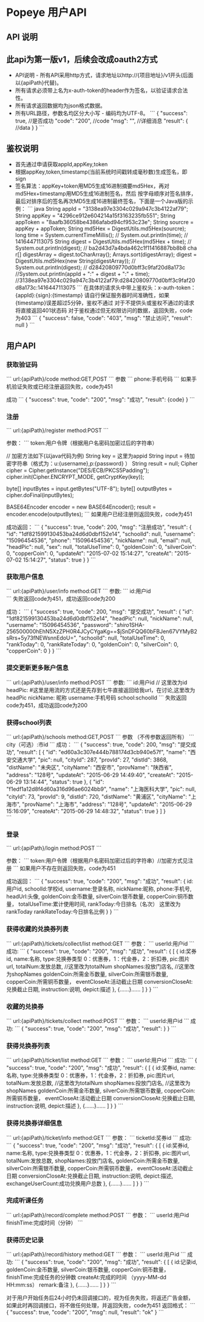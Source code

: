 # Popeye 用户API
## API 说明
**此api为第一版v1，后续会改成oauth2方式**
---
- API说明 - 所有API采用http方式，请求地址以http://{项目地址}/v1开头(后面以{apiPath}代替)。
- 所有请求必须带上名为x-auth-token的header作为签名，以验证请求合法性。
- 所有请求返回数据均为json格式数据。
- 所有URL路径，参数名均区分大小写 - 编码均为UTF-8。
\`\`\`
{ 
	"success": true, //是否成功 
	"code": "200", //code 
	"msg": "", //详细消息 
	"result": { //data } 
} 
\`\`\`

## 鉴权说明
- 首先通过申请获取appId,appKey,token
- 根据appKey,token,timestamp(当前系统时间戳转成毫秒数)生成签名，即sign
- 签名算法：appKey+token用MD5生成16进制摘要md5Hex，再对md5Hex+timestamp用MD5生成16进制签名，然后 按字母顺序对签名排序，最后对排序后的签名再次MD5生成16进制最终签名，下面是一个Java版的示例：
\`\`\` java
String appId = "3138ea97e3304c029a947c3b4122af79";
String appKey = "4296ce912e604214a15f3163235fb551"; 
String appToken = "8aafb36058be4386afabd94cf953c23e"; 
String sourcre = appKey + appToken; 
String md5Hex = DigestUtils.md5Hex(sourcre); 
long time = System.currentTimeMillis(); 
// System.out.println(time); // 1416447113075 
String digest = DigestUtils.md5Hex(md5Hex + time);
// System.out.println(digest); // ba2d43d7a4bda462c1f11416887bb8b8 
cha r[] digestArray = digest.toCharArray();
Arrays.sort(digestArray);
digest = DigestUtils.md5Hex(new String(digestArray));
// System.out.println(digest); // d28420809770d0bff3c9faf20d8a173c
//System.out.println(appId + ":" + digest + ":" + time);
//3138ea97e3304c029a947c3b4122af79:d28420809770d0bff3c9faf20d8a173c:1416447113075
\`\`\`
在具体的请求头中带上鉴权头：x-auth-token：{appId}:{sign}:{timestamp}
请自行保证服务器时间准确性，如果{timestamp}误差超过5分钟，鉴权不通过
对于不提供头或鉴权不通过的请求将直接返回401状态码
对于鉴权通过但无权限访问的数据，返回失败，code为403
\`\`\`
{ 
	"success": false, 
	"code": "403", 
	"msg": "禁止访问", 
	"result": null 
} 
\`\`\`

## 用户API
### 获取验证码
\`\`\`
url:{apiPath}/code
method:GET,POST
\`\`\`
参数
\`\`\`
phone:手机号码
\`\`\`
如果手机验证失败或已经注册返回失败，code为451

成功
\`\`\`
{ 
  "success": true, 
  "code": "200", 
  "msg": "成功", 
  "result": {code}
}
\`\`\`

### 注册
\`\`\`
url:{apiPath}/register
method:POST
\`\`\`

参数：
\`\`\`
token:用户令牌（根据用户名密码加密过后的字符串）

// 加密方法如下(以java代码为例)
String key = 这里为appid
String input = 待加密字符串（格式为：u:{username},p:{password}  ）
String result = null;
Cipher cipher = Cipher.getInstance("DES/ECB/PKCS5Padding");
cipher.init(Cipher.ENCRYPT\_MODE, getCryptKey(key));  

byte[] inputBytes = input.getBytes("UTF-8");
byte[] outputBytes = cipher.doFinal(inputBytes);

BASE64Encoder encoder = new BASE64Encoder();
result = encoder.encode(outputBytes);
\`\`\`
如果用户已经注册则返回失败，code为451

成功返回：
\`\`\`
{
"success": true,
"code": 200,
"msg": "注册成功",
"result": {
	"id": "1df821599130453ba24d6d0dbf152e14",
	"schoolId": null,
	"username": "15096454536",
	"phone": "15096454536",
	"nickName": null,
	"email": null,
	"headPic": null,
	"sex": null,
	"totalUseTime": 0,
	"goldenCoin": 0,
	"silverCoin": 0,
	"copperCoin": 0,
	"updateAt": "2015-07-02 15:14:27",
	"createAt": "2015-07-02 15:14:27",
	"status": true
	}
}
\`\`\`
### 获取用户信息
\`\`\`
url:{apiPath}/user/info
method:GET
\`\`\`
参数:
\`\`\`
id:用户id  
\`\`\`
失败返回code为451，成功返回code为200

成功：
\`\`\`
{
	"success": true,
	"code": 200,
	"msg": "提交成功",
	"result": {
	    "id": "1df821599130453ba24d6d0dbf152e14",
	    "headPic": null,
	    "nickName": null,
	    "username": "15096454536",
	    "password": "$shiro1$SHA-256$500000$hEhN5XzZPH0R4JCyCYgaKg==$jSnDFQQ60bFBJen67VYMyB2sRrs+5y73fNEWsnnEdoU=",
	    "schoolId": null,
	    "totalUseTime": 0,
	    "rankToday": 0,
	    "rankRateToday": 0,
	    "goldenCoin": 0,
	    "silverCoin": 0,
	    "copperCoin": 0
	}
}
\`\`\`


### 提交更新更多账户信息
\`\`\`
url:{apiPath}/user/info
method:POST
\`\`\`
参数:
\`\`\`
id:用户id  // 这里改为id 
headPic: #这里是用流的方式还是先存到七牛直接返回给我url，在讨论,这里改为headPic
nickName: 昵称
username:手机号码
school:schoolId
\`\`\`
失败返回code为451，成功返回code为200

### 获得school列表
\`\`\`
url:{apiPath}/schools
method:GET,POST
\`\`\`
参数 （不传参数返回所有）
\`\`\`
city（可选）:市id
\`\`\`
成功：
\`\`\`
{
"success": true,
"code": 200,
"msg": "提交成功",
"result": [
	    {
	        "id": "ed60a3c307e444b788174d3cb940e57f",
	        "name": "西安交通大学",
	        "pic": null,
	        "cityId": 287,
	        "provId": 27,
	        "distId": 3868,
	        "distName": "未央区",
	        "cityName": "西安市",
	        "provName": "陕西省",
	        "address": "128号",
	        "updateAt": "2015-06-29 14:49:40",
	        "createAt": "2015-06-29 13:14:44",
	        "status": true
	    },
	    {
	        "id": "f1edf1a12d8f4d60a316d96ae6024bb9",
	        "name": "上海医科大学",
	        "pic": null,
	        "cityId": 73,
	        "provId": 9,
	        "distId": 720,
	        "distName": "黄浦区",
	        "cityName": "上海市",
	        "provName": "上海市",
	        "address": "128号",
	        "updateAt": "2015-06-29 15:16:09",
	        "createAt": "2015-06-29 14:48:32",
	        "status": true
	    }
	]
}  
\`\`\`
### 登录
\`\`\`
url:{apiPath}/login
method:POST
\`\`\`

参数：
\`\`\`
token:用户令牌（根据用户名密码加密过后的字符串）//加密方式见注册
\`\`\`
如果用户不存在则返回失败，code为451

成功返回：
\`\`\`
{ 
  "success": true, 
  "code": "200", 
  "msg": "成功", 
  "result": {
	id:用户id,
	schoolId:学校id,
	username:登录名称,
	nickName:昵称,
	phone:手机号,
	headUrl:头像,
	goldenCoin:金币数量,
	silverCoin:银币数量,
	copperCoin:铜币数量，
	totalUseTime:累计使用时间,
	rankToday:今日排名（名次） 这里改为rankToday
	rankRateToday:今日排名比例
  }
}
\`\`\`
### 获得收藏的兑换券列表
\`\`\`
url:{apiPath}/tickets/collect/list
method:GET
\`\`\`
参数：
\`\`\`
userId:用户id
\`\`\`
成功:
\`\`\`
{ 
  "success": true, 
  "code": "200", 
  "msg": "成功", 
  "result": {
	[
	{
	id:奖券id,
	name:名称,
	type:兑换券类型 0：优惠券，1：代金券，2：折扣券,
	pic:图片url,
	totalNum:发放总数, //这里改为totalNum
	shopNames:投放门店名, //这里改为shopNames
	goldenCoin:所需金币数量,
	silverCoin:所需银币数量,
	copperCoin:所需铜币数量，
	eventCloseAt:活动截止日期
	conversionCloseAt:兑换截止日期,
	instruction:说明,
	depict:描述
	},
	{……}……
	]
  }
}
\`\`\`
### 收藏的兑换券
\`\`\`
url:{apiPath}/tickets/collect
method:POST
\`\`\`
参数：
\`\`\`
userId:用户id
\`\`\`
成功:
\`\`\`
{ 
  "success": true, 
  "code": "200", 
  "msg": "成功", 
  "result": 
  }
}
\`\`\`

### 获得兑换券列表
\`\`\`
url:{apiPath}/ticket/list
method:GET
\`\`\`
参数：
\`\`\`
userId:用户id
\`\`\`
成功:
\`\`\`
{ 
  "success": true, 
  "code": "200", 
  "msg": "成功", 
  "result": {
	[
	{
	id:奖券id,
	name:名称,
	type:兑换券类型 0：优惠券，1：代金券，2：折扣券,
	pic:图片url,
	totalNum:发放总数, //这里改为totalNum
	shopNames:投放门店名, //这里改为shopNames
	goldenCoin:所需金币数量,
	silverCoin:所需银币数量,
	copperCoin:所需铜币数量，
	eventCloseAt:活动截止日期
	conversionCloseAt:兑换截止日期,
	instruction:说明,
	depict:描述
	},
	{……}……
	]
  }
}
\`\`\`

### 获得兑换券详细信息
\`\`\`
url:{apiPath}/ticket/info
method:GET
\`\`\`
参数：
\`\`\`
ticketId:奖券id
\`\`\`
成功:
\`\`\`
{ 
  "success": true, 
  "code": "200", 
  "msg": "成功", 
  "result": {
	[
	{
	id:奖券id,
	name:名称,
	type:兑换券类型 0：优惠券，1：代金券，2：折扣券,
	pic:图片url,
	totalNum:发放总数,
	shopNames:投放门店名,
	goldenCoin:所需金币数量,
	silverCoin:所需银币数量,
	copperCoin:所需铜币数量，
	eventCloseAt:活动截止日期
	conversionCloseAt:兑换截止日期,
	instruction:说明,
	depict:描述,
	exchangeUserCount:成功兑换用户总数
	},
	{……}……
	]
  }
}
\`\`\`
### 完成听课任务
\`\`\`
url:{apiPath}/record/complete
method:POST
\`\`\`
参数：
\`\`\`
userId:用户id
finishTime:完成时间（分钟）
\`\`\`


### 获得历史记录
\`\`\`
url:{apiPath}/record/history
method:GET
\`\`\`
参数：
\`\`\`
userId:用户id
\`\`\`
成功:
\`\`\`
{ 
  "success": true, 
  "code": "200", 
  "msg": "成功", 
  "result": {
	[
	{
	id:记录id,
	goldenCoin:金币数量,
	silverCoin:银币数量,
	copperCoin:铜币数量，
	finishTime:完成任务的分钟数
	createAt:完成的时间 （yyyy-MM-dd HH:mm:ss）
	remark:备注
	},
	{……}……
	]
  }
}
\`\`\`

对于用户开始任务后24小时仍未回调接口的，视为任务失败，将返还广告金额，如果此时再回调接口，将不做任何处理，并返回失败，code为451
返回格式：
\`\`\`
{
	"success": true,
	"code": "200",
	"msg": null,
	"result": "ok"
}
\`\`\`












